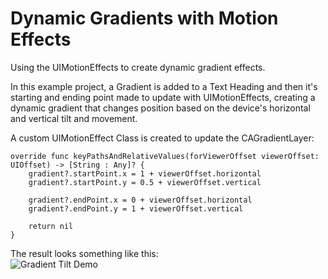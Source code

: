 # Dynamic Gradients with Motion Effects
Using the UIMotionEffects to create dynamic gradient effects.

In this example project, a Gradient is added to a Text Heading and then it's starting and ending point made to update with UIMotionEffects, creating a dynamic gradient that changes position based on the device's horizontal and vertical tilt and movement. 

A custom UIMotionEffect Class is created to update the CAGradientLayer:

    override func keyPathsAndRelativeValues(forViewerOffset viewerOffset: UIOffset) -> [String : Any]? {
        gradient?.startPoint.x = 1 + viewerOffset.horizontal
        gradient?.startPoint.y = 0.5 + viewerOffset.vertical
        
        gradient?.endPoint.x = 0 + viewerOffset.horizontal
        gradient?.endPoint.y = 1 + viewerOffset.vertical
        
        return nil
    }
   

The result looks something like this:  
![Gradient Tilt Demo](http://viditb.com/gradientTilt.gif)
